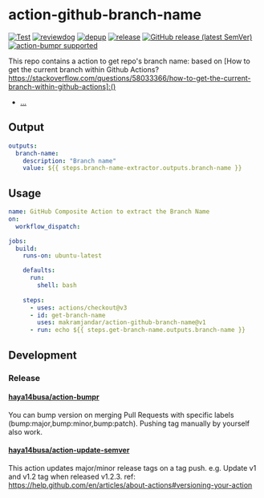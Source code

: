 # action-github-branch-name
[![Test](https://github.com/makramjandar/action-github-branch-name/workflows/Test/badge.svg)](https://github.com/makramjandar/action-github-branch-name/actions?query=workflow%3ATest)
[![reviewdog](https://github.com/makramjandar/action-github-branch-name/workflows/reviewdog/badge.svg)](https://github.com/makramjandar/action-github-branch-name/actions?query=workflow%3Areviewdog)
[![depup](https://github.com/makramjandar/action-github-branch-name/workflows/depup/badge.svg)](https://github.com/makramjandar/action-github-branch-name/actions?query=workflow%3Adepup)
[![release](https://github.com/makramjandar/action-github-branch-name/workflows/release/badge.svg)](https://github.com/makramjandar/action-github-branch-name/actions?query=workflow%3Arelease)
[![GitHub release (latest SemVer)](https://img.shields.io/github/v/release/makramjandar/action-github-branch-name?logo=github&sort=semver)](https://github.com/makramjandar/action-github-branch-name/releases)
[![action-bumpr supported](https://img.shields.io/badge/bumpr-supported-ff69b4?logo=github&link=https://github.com/haya14busa/action-bumpr)](https://github.com/haya14busa/action-bumpr)

This repo contains a action to get repo's branch name:
based on [How to get the current branch within Github Actions?https://stackoverflow.com/questions/58033366/how-to-get-the-current-branch-within-github-actions]:()
- [...](...)

## Output

```yaml
outputs:
  branch-name:
    description: "Branch name"
    value: ${{ steps.branch-name-extractor.outputs.branch-name }}
```

## Usage

```yaml
name: GitHub Composite Action to extract the Branch Name
on:
  workflow_dispatch:

jobs:
  build:
    runs-on: ubuntu-latest

    defaults:
      run:
        shell: bash
    
    steps:
      - uses: actions/checkout@v3
      - id: get-branch-name
        uses: makramjandar/action-github-branch-name@v1
      - run: echo ${{ steps.get-branch-name.outputs.branch-name }}
```



## Development

### Release

#### [haya14busa/action-bumpr](https://github.com/haya14busa/action-bumpr)
You can bump version on merging Pull Requests with specific labels (bump:major,bump:minor,bump:patch).
Pushing tag manually by yourself also work.

#### [haya14busa/action-update-semver](https://github.com/haya14busa/action-update-semver)

This action updates major/minor release tags on a tag push. e.g. Update v1 and v1.2 tag when released v1.2.3.
ref: https://help.github.com/en/articles/about-actions#versioning-your-action
